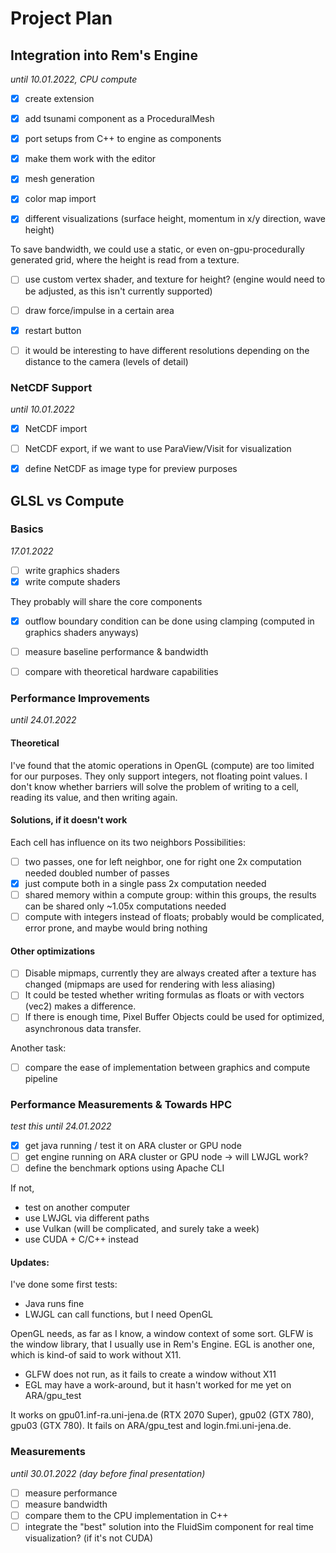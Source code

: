 # Project Plan

## Integration into Rem's Engine
*until 10.01.2022, CPU compute*

- [x] create extension
- [x] add tsunami component as a ProceduralMesh
- [x] port setups from C++ to engine as components
- [x] make them work with the editor
- [x] mesh generation

- [x] color map import
- [x] different visualizations (surface height, momentum in x/y direction, wave height)

To save bandwidth, we could use a static, or even on-gpu-procedurally generated grid, where the height is read from a texture.
- [ ] use custom vertex shader, and texture for height? (engine would need to be adjusted, as this isn't currently
  supported)

- [ ] draw force/impulse in a certain area
- [x] restart button

- [ ] it would be interesting to have different resolutions depending on the distance to the camera
  (levels of detail)

### NetCDF Support
*until 10.01.2022*

- [x] NetCDF import
- [ ] NetCDF export, if we want to use ParaView/Visit for visualization

- [x] define NetCDF as image type for preview purposes

## GLSL vs Compute
### Basics
*17.01.2022*

- [ ] write graphics shaders
- [x] write compute shaders

They probably will share the core components

- [x] outflow boundary condition can be done using clamping (computed in graphics shaders anyways)

- [ ] measure baseline performance & bandwidth
- [ ] compare with theoretical hardware capabilities

### Performance Improvements
*until 24.01.2022*

#### Theoretical

I've found that the atomic operations in OpenGL (compute) are too limited for our purposes.
They only support integers, not floating point values.
I don't know whether barriers will solve the problem of writing to a cell, reading its value, and then writing again.

#### Solutions, if it doesn't work

Each cell has influence on its two neighbors Possibilities:
- [ ] two passes, one for left neighbor, one for right one 2x computation needed doubled number of passes
- [x] just compute both in a single pass 2x computation needed 
- [ ] shared memory within a compute group: within this groups, the results can be shared only ~1.05x computations needed
- [ ] compute with integers instead of floats; probably would be complicated, error prone, and maybe would bring nothing

#### Other optimizations

- [ ] Disable mipmaps, currently they are always created after a texture has changed (mipmaps are used for rendering with less aliasing)
- [ ] It could be tested whether writing formulas as floats or with vectors (vec2) makes a difference.
- [ ] If there is enough time, Pixel Buffer Objects could be used for optimized, asynchronous data transfer.

Another task:

- [ ] compare the ease of implementation between graphics and compute pipeline

### Performance Measurements & Towards HPC
*test this until 24.01.2022*

- [x] get java running / test it on ARA cluster or GPU node
- [ ] get engine running on ARA cluster or GPU node -> will LWJGL work?
- [ ] define the benchmark options using Apache CLI

If not, 
- test on another computer 
- use LWJGL via different paths 
- use Vulkan (will be complicated, and surely take a week)
- use CUDA + C/C++ instead

#### Updates:

I've done some first tests:
- Java runs fine
- LWJGL can call functions, but I need OpenGL

OpenGL needs, as far as I know, a window context of some sort. 
GLFW is the window library, that I usually use in Rem's Engine.
EGL is another one, which is kind-of said to work without X11.

- GLFW does not run, as it fails to create a window without X11
- EGL may have a work-around, but it hasn't worked for me yet on ARA/gpu_test

It works on gpu01.inf-ra.uni-jena.de (RTX 2070 Super), gpu02 (GTX 780), gpu03 (GTX 780).
It fails on ARA/gpu_test and login.fmi.uni-jena.de.

### Measurements
*until 30.01.2022 (day before final presentation)*

- [ ] measure performance
- [ ] measure bandwidth
- [ ] compare them to the CPU implementation in C++
- [ ] integrate the "best" solution into the FluidSim component for real time visualization? (if it's not CUDA)